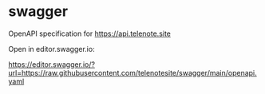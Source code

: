 # swagger
OpenAPI specification for https://api.telenote.site

Open in editor.swagger.io:

https://editor.swagger.io/?url=https://raw.githubusercontent.com/telenotesite/swagger/main/openapi.yaml
